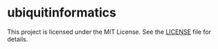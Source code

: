 # ubiquitinformatics
This project is licensed under the MIT License. See the [LICENSE](LICENSE) file for details.